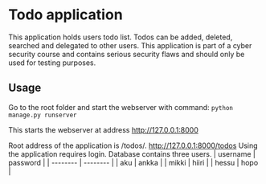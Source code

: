 # Todo application

This application holds users todo list. Todos can be added, deleted, searched and delegated to other users. This application is part of a cyber security course and contains serious security flaws and should only be used for testing purposes.

## Usage

Go to the root folder and start the webserver with command:
`python manage.py runserver`

This starts the webserver at address http://127.0.0.1:8000


Root address of the application is /todos/. http://127.0.0.1:8000/todos
Using the application requires login. Database contains three users.
| username | password |
| -------- | -------- |
| aku      | ankka    |
| mikki    | hiiri    |
| hessu    | hopo     |
